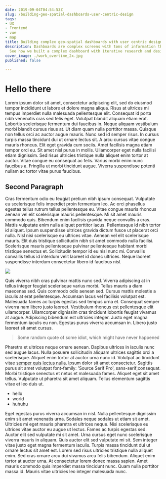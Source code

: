 ```yaml
---
date: 2019-09-04T04:54:53Z
slug: /building-geo-spatial-dashboards-user-centric-design
tags:
- UX
- Frontend
- vue
- map
title: Building complex geo-spatial dashboards with user centric design
description: Dashboards are complex screens with tons of information thrown at a user.
  See how we built a complex dashboard with iterative research and designs.
cover_image: ./work_overtime_2x.jpg
published: false

---
```

# Hello there

Lorem ipsum dolor sit amet, consectetur adipiscing elit, sed do eiusmod tempor incididunt ut labore et dolore magna aliqua. Risus at ultrices mi tempus imperdiet nulla malesuada pellentesque elit. Consequat id porta nibh venenatis cras sed felis eget. Volutpat blandit aliquam etiam erat. Lobortis scelerisque fermentum dui faucibus in. Neque aliquam vestibulum morbi blandit cursus risus at. Ut diam quam nulla porttitor massa. Quisque non tellus orci ac auctor augue mauris. Nunc sed id semper risus. In cursus turpis massa tincidunt dui ut ornare lectus sit. A arcu cursus vitae congue mauris rhoncus. Elit eget gravida cum sociis. Amet facilisis magna etiam tempor orci eu. Sit amet nisl purus in mollis. Ullamcorper eget nulla facilisi etiam dignissim. Sed risus ultricies tristique nulla aliquet enim tortor at auctor. Vitae congue eu consequat ac felis. Varius morbi enim nunc faucibus a. Fringilla ut morbi tincidunt augue. Viverra suspendisse potenti nullam ac tortor vitae purus faucibus.

## Second Paragraph
Cras fermentum odio eu feugiat pretium nibh ipsum consequat. Vulputate eu scelerisque felis imperdiet proin fermentum leo. Ac orci phasellus egestas tellus rutrum tellus pellentesque eu. Vitae congue mauris rhoncus aenean vel elit scelerisque mauris pellentesque. Mi sit amet mauris commodo quis. Bibendum enim facilisis gravida neque convallis a cras. Mattis vulputate enim nulla aliquet porttitor lacus. Pellentesque id nibh tortor id aliquet. Ipsum suspendisse ultrices gravida dictum fusce ut placerat orci nulla. Nisl nisi scelerisque eu ultrices vitae. Aenean vel elit scelerisque mauris. Elit duis tristique sollicitudin nibh sit amet commodo nulla facilisi. Scelerisque mauris pellentesque pulvinar pellentesque habitant morbi tristique senectus et. Sollicitudin tempor id eu nisl nunc mi. Convallis convallis tellus id interdum velit laoreet id donec ultrices. Neque laoreet suspendisse interdum consectetur libero id faucibus nisl.

![](https://media.giphy.com/media/l0MYt5jPR6QX5pnqM/giphy.gif)

Quis viverra nibh cras pulvinar mattis nunc sed. Viverra adipiscing at in tellus integer feugiat scelerisque varius morbi. Tellus mauris a diam maecenas sed. Quis commodo odio aenean sed. Cursus mattis molestie a iaculis at erat pellentesque. Accumsan lacus vel facilisis volutpat est. Malesuada fames ac turpis egestas sed tempus urna et. Consequat semper viverra nam libero justo laoreet. Vestibulum rhoncus est pellentesque elit ullamcorper. Ullamcorper dignissim cras tincidunt lobortis feugiat vivamus at augue. Adipiscing bibendum est ultricies integer. Justo eget magna fermentum iaculis eu non. Egestas purus viverra accumsan in. Libero justo laoreet sit amet cursus.

> Some random quote of some idiot, which might have never happened

Pharetra et ultrices neque ornare aenean. Dapibus ultrices in iaculis nunc sed augue lacus. Nulla posuere sollicitudin aliquam ultrices sagittis orci a scelerisque. Aliquet enim tortor at auctor urna nunc id. Volutpat ac tincidunt vitae [semper quis lectus nulla](https://github.com/haxzie). Ipsum dolor sit amet consectetur. Sagittis purus sit amet volutpat font-family: 'Source Serif Pro', sans-serif;consequat. Morbi tristique senectus et netus et malesuada fames. Aliquet eget sit amet tellus. Vulputate ut pharetra sit amet aliquam. Tellus elementum sagittis vitae et leo duis ut.

- hello
- world
- huhuhu


Eget egestas purus viverra accumsan in nisl. Nulla pellentesque dignissim enim sit amet venenatis urna. Sodales neque sodales ut etiam sit amet. Ultricies mi eget mauris pharetra et ultrices neque. Nisi scelerisque eu ultrices vitae auctor eu augue ut lectus. Fames ac turpis egestas sed. Auctor elit sed vulputate mi sit amet. Urna cursus eget nunc scelerisque viverra mauris in aliquam. Quis auctor elit sed vulputate mi sit. Sem integer vitae justo eget magna fermentum iaculis. Turpis massa tincidunt dui ut ornare lectus sit amet est. Lorem sed risus ultricies tristique nulla aliquet enim. Sed cras ornare arcu dui vivamus arcu felis bibendum. Aliquet enim tortor at auctor urna. At consectetur lorem donec massa sapien. Amet mauris commodo quis imperdiet massa tincidunt nunc. Quam nulla porttitor massa id. Mauris vitae ultricies leo integer malesuada nunc.
